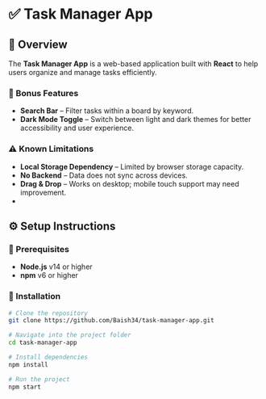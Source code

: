 # ✅ Task Manager App

## 📌 Overview
The **Task Manager App** is a web-based application built with **React** to help users organize and manage tasks efficiently.  

### 🎁 Bonus Features
- **Search Bar** – Filter tasks within a board by keyword.  
- **Dark Mode Toggle** – Switch between light and dark themes for better accessibility and user experience.

### ⚠️ Known Limitations
- **Local Storage Dependency** – Limited by browser storage capacity.
- **No Backend** – Data does not sync across devices.
- **Drag & Drop** – Works on desktop; mobile touch support may need improvement.
- 
## ⚙️ Setup Instructions

### 🔹 Prerequisites
- **Node.js** v14 or higher  
- **npm** v6 or higher  

### 🔹 Installation
```bash
# Clone the repository
git clone https://github.com/Baish34/task-manager-app.git

# Navigate into the project folder
cd task-manager-app

# Install dependencies
npm install

# Run the project
npm start
